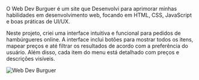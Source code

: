 O Web Dev Burguer é um site que Desenvolvi para aprimorar minhas habilidades em desenvolvimento web, focando em HTML, CSS, JavaScript e boas práticas de UI/UX.

Neste projeto, criei uma interface intuitiva e funcional para pedidos de hambúrgueres online. 
A interface inclui botões para mostrar todos os itens, mapear preços e até filtrar os resultados de acordo com a preferência do usuário. Além disso, cada item do menu está detalhado com preços e descrições visíveis.

<a>![Web Dev Burguer](https://github.com/user-attachments/assets/80d9589f-8fca-4a2e-9d0c-06c5a45ced57)
</a>
